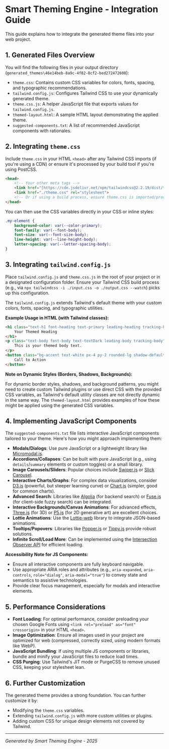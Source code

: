 
# Smart Theming Engine - Integration Guide

This guide explains how to integrate the generated theme files into your web project.

## 1. Generated Files Overview

You will find the following files in your output directory (`generated_themes\46e14beb-8a9c-4f82-8cf2-bed272472608`):

* `theme.css`: Contains custom CSS variables for colors, fonts, spacing, and typographic recommendations.
* `tailwind.config.js`: Configures Tailwind CSS to use your dynamically generated theme.
* `theme.css.js`: A helper JavaScript file that exports values for `tailwind.config.js`.
* `themed-layout.html`: A sample HTML layout demonstrating the applied theme.
* `suggested-components.txt`: A list of recommended JavaScript components with rationales.

## 2. Integrating `theme.css`

Include `theme.css` in your HTML `<head>` after any Tailwind CSS imports (if you're using a CDN) or ensure it's processed by your build tool if you're using PostCSS.

```html
<head>
    <!-- Your other meta tags -->
    <link href="[https://cdn.jsdelivr.net/npm/tailwindcss@2.2.19/dist/tailwind.min.css](https://cdn.jsdelivr.net/npm/tailwindcss@2.2.19/dist/tailwind.min.css)" rel="stylesheet">
    <link href="./theme.css" rel="stylesheet">
    <!-- Or if using a build process, ensure theme.css is imported/processed -->
</head>
```

You can then use the CSS variables directly in your CSS or inline styles:

```css
.my-element {
    background-color: var(--color-primary);
    font-family: var(--font-body);
    font-size: var(--font-size-body);
    line-height: var(--line-height-body);
    letter-spacing: var(--letter-spacing-body);
}
```

## 3. Integrating `tailwind.config.js`

Place `tailwind.config.js` and `theme.css.js` in the root of your project or in a designated configuration folder. Ensure your Tailwind CSS build process (e.g., via `npx tailwindcss -i ./input.css -o ./output.css --watch`) picks up this configuration.

The `tailwind.config.js` extends Tailwind's default theme with your custom colors, fonts, spacing, and typographic utilities.

**Example Usage in HTML (with Tailwind classes):**

```html
<h1 class="text-h1 font-heading text-primary leading-heading tracking-heading">
    Your Themed Heading
</h1>
<p class="text-body font-body text-textDark leading-body tracking-body">
    This is your themed body text.
</p>
<button class="bg-accent text-white px-4 py-2 rounded-lg shadow-default">
    Call to Action
</button>
```

**Note on Dynamic Styles (Borders, Shadows, Backgrounds):**

For dynamic border styles, shadows, and background patterns, you might need to create custom Tailwind plugins or use direct CSS with the provided CSS variables, as Tailwind's default utility classes are not directly dynamic in the same way. The `themed-layout.html` provides examples of how these might be applied using the generated CSS variables.

## 4. Implementing JavaScript Components

The `suggested-components.txt` file lists interactive JavaScript components tailored to your theme. Here's how you might approach implementing them:

* **Modals/Dialogs**: Use pure JavaScript or a lightweight library like [Micromodal.js](https://micromodal.vercel.app/).
* **Accordions/Collapses**: Can be built with pure JavaScript (e.g., using `details`/`summary` elements or custom toggles) or a small library.
* **Image Carousels/Sliders**: Popular choices include [Swiper.js](https://swiperjs.com/) or [Slick Carousel](https://kenwheeler.github.io/slick/).
* **Interactive Charts/Graphs**: For complex data visualizations, consider [D3.js](https://d3js.org/) (powerful, but steeper learning curve) or [Chart.js](https://www.chartjs.org/) (simpler, good for common charts).
* **Advanced Search**: Libraries like [Algolia](https://www.algolia.com/) (for backend search) or [Fuse.js](https://fusejs.io/) (for client-side fuzzy search) can be integrated.
* **Interactive Backgrounds/Canvas Animations**: For advanced effects, [Three.js](https://threejs.org/) (for 3D) or [P5.js](https://p5js.org/) (for 2D generative art) are excellent choices.
* **Lottie Animations**: Use the [Lottie-web](https://airbnb.io/lottie/web/web.html) library to integrate JSON-based animations.
* **Tooltips/Popovers**: Libraries like [Popper.js](https://popper.js.org/) or [Tippy.js](https://atomiks.github.io/tippyjs/) provide robust solutions.
* **Infinite Scroll/Load More**: Can be implemented using the [Intersection Observer API](https://developer.mozilla.org/en-US/docs/Web/API/Intersection_Observer_API) for efficient loading.

**Accessibility Note for JS Components:**

* Ensure all interactive components are fully keyboard navigable.
* Use appropriate ARIA roles and attributes (e.g., `aria-expanded`, `aria-controls`, `role="dialog"`, `aria-modal="true"`) to convey state and semantics to assistive technologies.
* Provide clear focus management, especially for modals and interactive elements.

## 5. Performance Considerations

* **Font Loading**: For optimal performance, consider preloading your chosen Google Fonts using `<link rel="preload" as="font" crossorigin>` in your HTML `<head>`.
* **Image Optimization**: Ensure all images used in your project are optimized for web (compressed, correctly sized, using modern formats like WebP).
* **JavaScript Bundling**: If using multiple JS components or libraries, bundle and minify your JavaScript files to reduce load times.
* **CSS Purging**: Use Tailwind's JIT mode or PurgeCSS to remove unused CSS, keeping your stylesheet lean.

## 6. Further Customization

The generated theme provides a strong foundation. You can further customize it by:

* Modifying the `theme.css` variables.
* Extending `tailwind.config.js` with more custom utilities or plugins.
* Adding custom CSS for unique design elements not covered by Tailwind.

---
*Generated by Smart Theming Engine - 2025*
